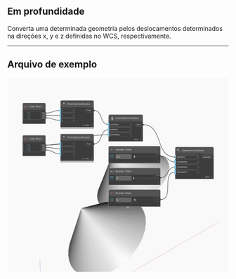 <!--- Autodesk.DesignScript.Geometry.Geometry.Translate(xTranslation, yTranslation, zTranslation) --->
<!--- CAQVXZBP5BJQVX7OKQYBMFD4SIBKAOGY3GDMXALYEEBP4UKHEUMQ --->
## Em profundidade
Converta uma determinada geometria pelos deslocamentos determinados na direções x, y e z definidas no WCS, respectivamente.
___
## Arquivo de exemplo

![Translate (xTranslation, yTranslation, zTranslation)](./CAQVXZBP5BJQVX7OKQYBMFD4SIBKAOGY3GDMXALYEEBP4UKHEUMQ_img.jpg)

